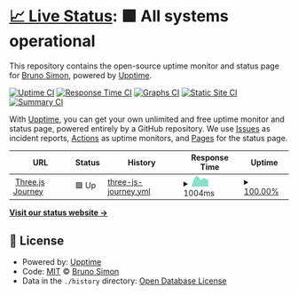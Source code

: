 # [📈 Live Status](https://brunosimon.github.io/threejs-journey-uptime): <!--live status--> **🟩 All systems operational**

This repository contains the open-source uptime monitor and status page for [Bruno Simon](https://bruno-simon.com), powered by [Upptime](https://github.com/upptime/upptime).

[![Uptime CI](https://github.com/brunosimon/threejs-journey-uptime/workflows/Uptime%20CI/badge.svg)](https://github.com/brunosimon/threejs-journey-uptime/actions?query=workflow%3A%22Uptime+CI%22)
[![Response Time CI](https://github.com/brunosimon/threejs-journey-uptime/workflows/Response%20Time%20CI/badge.svg)](https://github.com/brunosimon/threejs-journey-uptime/actions?query=workflow%3A%22Response+Time+CI%22)
[![Graphs CI](https://github.com/brunosimon/threejs-journey-uptime/workflows/Graphs%20CI/badge.svg)](https://github.com/brunosimon/threejs-journey-uptime/actions?query=workflow%3A%22Graphs+CI%22)
[![Static Site CI](https://github.com/brunosimon/threejs-journey-uptime/workflows/Static%20Site%20CI/badge.svg)](https://github.com/brunosimon/threejs-journey-uptime/actions?query=workflow%3A%22Static+Site+CI%22)
[![Summary CI](https://github.com/brunosimon/threejs-journey-uptime/workflows/Summary%20CI/badge.svg)](https://github.com/brunosimon/threejs-journey-uptime/actions?query=workflow%3A%22Summary+CI%22)

With [Upptime](https://upptime.js.org), you can get your own unlimited and free uptime monitor and status page, powered entirely by a GitHub repository. We use [Issues](https://github.com/brunosimon/threejs-journey-uptime/issues) as incident reports, [Actions](https://github.com/brunosimon/threejs-journey-uptime/actions) as uptime monitors, and [Pages](https://brunosimon.github.io/threejs-journey-uptime) for the status page.

<!--start: status pages-->
<!-- This summary is generated by Upptime (https://github.com/upptime/upptime) -->
<!-- Do not edit this manually, your changes will be overwritten -->
<!-- prettier-ignore -->
| URL | Status | History | Response Time | Uptime |
| --- | ------ | ------- | ------------- | ------ |
| <img alt="" src="https://icons.duckduckgo.com/ip3/threejs-journey.com.ico" height="13"> [Three.js Journey](https://threejs-journey.com) | 🟩 Up | [three-js-journey.yml](https://github.com/brunosimon/threejs-journey-uptime/commits/HEAD/history/three-js-journey.yml) | <details><summary><img alt="Response time graph" src="./graphs/three-js-journey/response-time-week.png" height="20"> 1004ms</summary><br><a href="https://brunosimon.github.io/threejs-journey-uptime/history/three-js-journey"><img alt="Response time 1089" src="https://img.shields.io/endpoint?url=https%3A%2F%2Fraw.githubusercontent.com%2Fbrunosimon%2Fthreejs-journey-uptime%2FHEAD%2Fapi%2Fthree-js-journey%2Fresponse-time.json"></a><br><a href="https://brunosimon.github.io/threejs-journey-uptime/history/three-js-journey"><img alt="24-hour response time 851" src="https://img.shields.io/endpoint?url=https%3A%2F%2Fraw.githubusercontent.com%2Fbrunosimon%2Fthreejs-journey-uptime%2FHEAD%2Fapi%2Fthree-js-journey%2Fresponse-time-day.json"></a><br><a href="https://brunosimon.github.io/threejs-journey-uptime/history/three-js-journey"><img alt="7-day response time 1004" src="https://img.shields.io/endpoint?url=https%3A%2F%2Fraw.githubusercontent.com%2Fbrunosimon%2Fthreejs-journey-uptime%2FHEAD%2Fapi%2Fthree-js-journey%2Fresponse-time-week.json"></a><br><a href="https://brunosimon.github.io/threejs-journey-uptime/history/three-js-journey"><img alt="30-day response time 1044" src="https://img.shields.io/endpoint?url=https%3A%2F%2Fraw.githubusercontent.com%2Fbrunosimon%2Fthreejs-journey-uptime%2FHEAD%2Fapi%2Fthree-js-journey%2Fresponse-time-month.json"></a><br><a href="https://brunosimon.github.io/threejs-journey-uptime/history/three-js-journey"><img alt="1-year response time 1097" src="https://img.shields.io/endpoint?url=https%3A%2F%2Fraw.githubusercontent.com%2Fbrunosimon%2Fthreejs-journey-uptime%2FHEAD%2Fapi%2Fthree-js-journey%2Fresponse-time-year.json"></a></details> | <details><summary><a href="https://brunosimon.github.io/threejs-journey-uptime/history/three-js-journey">100.00%</a></summary><a href="https://brunosimon.github.io/threejs-journey-uptime/history/three-js-journey"><img alt="All-time uptime 99.98%" src="https://img.shields.io/endpoint?url=https%3A%2F%2Fraw.githubusercontent.com%2Fbrunosimon%2Fthreejs-journey-uptime%2FHEAD%2Fapi%2Fthree-js-journey%2Fuptime.json"></a><br><a href="https://brunosimon.github.io/threejs-journey-uptime/history/three-js-journey"><img alt="24-hour uptime 100.00%" src="https://img.shields.io/endpoint?url=https%3A%2F%2Fraw.githubusercontent.com%2Fbrunosimon%2Fthreejs-journey-uptime%2FHEAD%2Fapi%2Fthree-js-journey%2Fuptime-day.json"></a><br><a href="https://brunosimon.github.io/threejs-journey-uptime/history/three-js-journey"><img alt="7-day uptime 100.00%" src="https://img.shields.io/endpoint?url=https%3A%2F%2Fraw.githubusercontent.com%2Fbrunosimon%2Fthreejs-journey-uptime%2FHEAD%2Fapi%2Fthree-js-journey%2Fuptime-week.json"></a><br><a href="https://brunosimon.github.io/threejs-journey-uptime/history/three-js-journey"><img alt="30-day uptime 100.00%" src="https://img.shields.io/endpoint?url=https%3A%2F%2Fraw.githubusercontent.com%2Fbrunosimon%2Fthreejs-journey-uptime%2FHEAD%2Fapi%2Fthree-js-journey%2Fuptime-month.json"></a><br><a href="https://brunosimon.github.io/threejs-journey-uptime/history/three-js-journey"><img alt="1-year uptime 99.98%" src="https://img.shields.io/endpoint?url=https%3A%2F%2Fraw.githubusercontent.com%2Fbrunosimon%2Fthreejs-journey-uptime%2FHEAD%2Fapi%2Fthree-js-journey%2Fuptime-year.json"></a></details>

<!--end: status pages-->

[**Visit our status website →**](https://brunosimon.github.io/threejs-journey-uptime)

## 📄 License

- Powered by: [Upptime](https://github.com/upptime/upptime)
- Code: [MIT](./LICENSE) © [Bruno Simon](https://bruno-simon.com)
- Data in the `./history` directory: [Open Database License](https://opendatacommons.org/licenses/odbl/1-0/)

